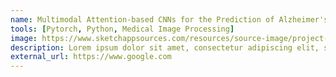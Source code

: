 ```yaml
---
name: Multimodal Attention-based CNNs for the Prediction of Alzheimer's Disease
tools: [Pytorch, Python, Medical Image Processing]
image: https://www.sketchappsources.com/resources/source-image/project-neon-groove-music-ui.png
description: Lorem ipsum dolor sit amet, consectetur adipiscing elit, sed do eiusmod tempor incididunt ut labore et dolore magna aliqua.
external_url: https://www.google.com
---
```

